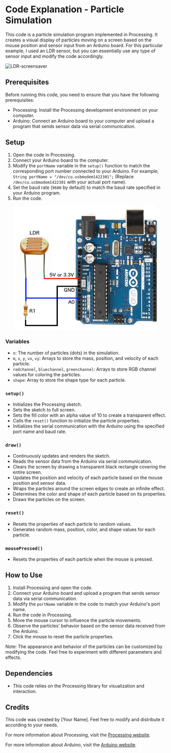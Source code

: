 # Code Explanation - Particle Simulation

This code is a particle simulation program implemented in Processing. It creates a visual display of particles moving on a screen based on the mouse position and sensor input from an Arduino board. For this particular example, I used an LDR sensor, but you can essentially use any type of sensor input and modify the code accordingly. 

<img width="1663" alt="LDR-screensaver" src="https://github.com/QC20/Screensaver-LDR/assets/36644388/6e1eb5ef-b754-4874-84bc-96b785cf80a1">

## Prerequisites

Before running this code, you need to ensure that you have the following prerequisites:

- Processing: Install the Processing development environment on your computer.
- Arduino: Connect an Arduino board to your computer and upload a program that sends sensor data via serial communication.

## Setup

1. Open the code in Processing.
2. Connect your Arduino board to the computer.
3. Modify the `portName` variable in the `setup()` function to match the corresponding port number connected to your Arduino. For example, `String portName = "/dev/cu.usbmodem1422301";` (Replace `/dev/cu.usbmodem1422301` with your actual port name).
4. Set the baud rate (`9600` by default) to match the baud rate specified in your Arduino program.
5. Run the code.

<div style="text-align:center;">
    <img src="https://github.com/QC20/Screensaver-LDR/blob/main/LDR-setup.jpeg" alt="LDR-Resistor-Sketch_bb">
</div>


### Variables

- `n`: The number of particles (dots) in the simulation.
- `m`, `x`, `y`, `vx`, `vy`: Arrays to store the mass, position, and velocity of each particle.
- `redchannel`, `bluechannel`, `greenchannel`: Arrays to store RGB channel values for coloring the particles.
- `shape`: Array to store the shape type for each particle.

### `setup()`

- Initializes the Processing sketch.
- Sets the sketch to full screen.
- Sets the fill color with an alpha value of 10 to create a transparent effect.
- Calls the `reset()` function to initialize the particle properties.
- Initializes the serial communication with the Arduino using the specified port name and baud rate.

### `draw()`

- Continuously updates and renders the sketch.
- Reads the sensor data from the Arduino via serial communication.
- Clears the screen by drawing a transparent black rectangle covering the entire screen.
- Updates the position and velocity of each particle based on the mouse position and sensor data.
- Wraps the particles around the screen edges to create an infinite effect.
- Determines the color and shape of each particle based on its properties.
- Draws the particles on the screen.

### `reset()`

- Resets the properties of each particle to random values.
- Generates random mass, position, color, and shape values for each particle.

### `mousePressed()`

- Resets the properties of each particle when the mouse is pressed.

## How to Use

1. Install Processing and open the code.
2. Connect your Arduino board and upload a program that sends sensor data via serial communication.
3. Modify the `portName` variable in the code to match your Arduino's port name.
4. Run the code in Processing.
5. Move the mouse cursor to influence the particle movements.
6. Observe the particles' behavior based on the sensor data received from the Arduino.
7. Click the mouse to reset the particle properties.

Note: The appearance and behavior of the particles can be customized by modifying the code. Feel free to experiment with different parameters and effects.

## Dependencies

- This code relies on the Processing library for visualization and interaction.

## Credits

This code was created by [Your Name]. Feel free to modify and distribute it according to your needs.

For more information about Processing, visit the [Processing website](https://processing.org/).

For more information about Arduino, visit the [Arduino website](https://www.arduino.cc/).
